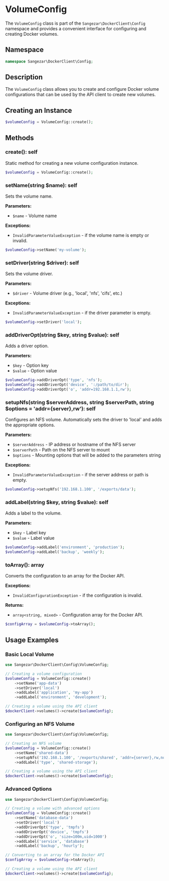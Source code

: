 # VolumeConfig

The `VolumeConfig` class is part of the `Sangezar\DockerClient\Config` namespace and provides a convenient interface for configuring and creating Docker volumes.

## Namespace

```php
namespace Sangezar\DockerClient\Config;
```

## Description

The `VolumeConfig` class allows you to create and configure Docker volume configurations that can be used by the API client to create new volumes.

## Creating an Instance

```php
$volumeConfig = VolumeConfig::create();
```

## Methods

### create(): self

Static method for creating a new volume configuration instance.

```php
$volumeConfig = VolumeConfig::create();
```

### setName(string $name): self

Sets the volume name.

**Parameters:**
- `$name` - Volume name

**Exceptions:**
- `InvalidParameterValueException` - if the volume name is empty or invalid.

```php
$volumeConfig->setName('my-volume');
```

### setDriver(string $driver): self

Sets the volume driver.

**Parameters:**
- `$driver` - Volume driver (e.g., 'local', 'nfs', 'cifs', etc.)

**Exceptions:**
- `InvalidParameterValueException` - if the driver parameter is empty.

```php
$volumeConfig->setDriver('local');
```

### addDriverOpt(string $key, string $value): self

Adds a driver option.

**Parameters:**
- `$key` - Option key
- `$value` - Option value

```php
$volumeConfig->addDriverOpt('type', 'nfs');
$volumeConfig->addDriverOpt('device', ':/path/to/dir');
$volumeConfig->addDriverOpt('o', 'addr=192.168.1.1,rw');
```

### setupNfs(string $serverAddress, string $serverPath, string $options = 'addr={server},rw'): self

Configures an NFS volume. Automatically sets the driver to 'local' and adds the appropriate options.

**Parameters:**
- `$serverAddress` - IP address or hostname of the NFS server
- `$serverPath` - Path on the NFS server to mount
- `$options` - Mounting options that will be added to the parameters string

**Exceptions:**
- `InvalidParameterValueException` - if the server address or path is empty.

```php
$volumeConfig->setupNfs('192.168.1.100', '/exports/data');
```

### addLabel(string $key, string $value): self

Adds a label to the volume.

**Parameters:**
- `$key` - Label key
- `$value` - Label value

```php
$volumeConfig->addLabel('environment', 'production');
$volumeConfig->addLabel('backup', 'weekly');
```

### toArray(): array

Converts the configuration to an array for the Docker API.

**Exceptions:**
- `InvalidConfigurationException` - if the configuration is invalid.

**Returns:**
- `array<string, mixed>` - Configuration array for the Docker API.

```php
$configArray = $volumeConfig->toArray();
```

## Usage Examples

### Basic Local Volume

```php
use Sangezar\DockerClient\Config\VolumeConfig;

// Creating a volume configuration
$volumeConfig = VolumeConfig::create()
    ->setName('app-data')
    ->setDriver('local')
    ->addLabel('application', 'my-app')
    ->addLabel('environment', 'development');

// Creating a volume using the API client
$dockerClient->volumes()->create($volumeConfig);
```

### Configuring an NFS Volume

```php
use Sangezar\DockerClient\Config\VolumeConfig;

// Creating an NFS volume
$volumeConfig = VolumeConfig::create()
    ->setName('shared-data')
    ->setupNfs('192.168.1.100', '/exports/shared', 'addr={server},rw,nolock,soft')
    ->addLabel('type', 'shared-storage');

// Creating a volume using the API client
$dockerClient->volumes()->create($volumeConfig);
```

### Advanced Options

```php
use Sangezar\DockerClient\Config\VolumeConfig;

// Creating a volume with advanced options
$volumeConfig = VolumeConfig::create()
    ->setName('database-data')
    ->setDriver('local')
    ->addDriverOpt('type', 'tmpfs')
    ->addDriverOpt('device', 'tmpfs')
    ->addDriverOpt('o', 'size=100m,uid=1000')
    ->addLabel('service', 'database')
    ->addLabel('backup', 'hourly');

// Converting to an array for the Docker API
$configArray = $volumeConfig->toArray();

// Creating a volume using the API client
$dockerClient->volumes()->create($volumeConfig);
``` 